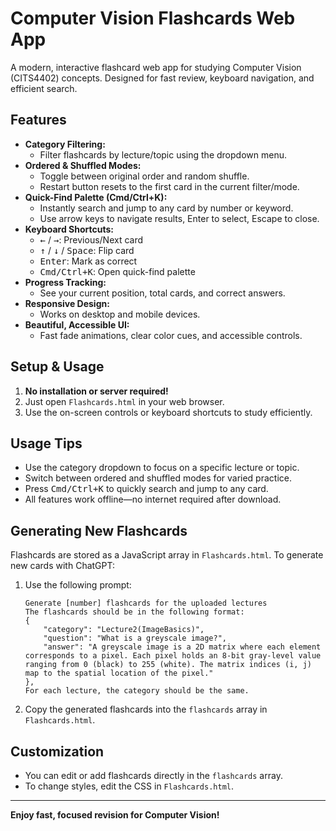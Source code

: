 # Computer Vision Flashcards Web App

A modern, interactive flashcard web app for studying Computer Vision (CITS4402) concepts. Designed for fast review, keyboard navigation, and efficient search.

## Features

- **Category Filtering:**
  - Filter flashcards by lecture/topic using the dropdown menu.
- **Ordered & Shuffled Modes:**
  - Toggle between original order and random shuffle.
  - Restart button resets to the first card in the current filter/mode.
- **Quick-Find Palette (Cmd/Ctrl+K):**
  - Instantly search and jump to any card by number or keyword.
  - Use arrow keys to navigate results, Enter to select, Escape to close.
- **Keyboard Shortcuts:**
  - <kbd>←</kbd> / <kbd>→</kbd>: Previous/Next card
  - <kbd>↑</kbd> / <kbd>↓</kbd> / <kbd>Space</kbd>: Flip card
  - <kbd>Enter</kbd>: Mark as correct
  - <kbd>Cmd/Ctrl+K</kbd>: Open quick-find palette
- **Progress Tracking:**
  - See your current position, total cards, and correct answers.
- **Responsive Design:**
  - Works on desktop and mobile devices.
- **Beautiful, Accessible UI:**
  - Fast fade animations, clear color cues, and accessible controls.

## Setup & Usage

1. **No installation or server required!**
2. Just open `Flashcards.html` in your web browser.
3. Use the on-screen controls or keyboard shortcuts to study efficiently.

## Usage Tips

- Use the category dropdown to focus on a specific lecture or topic.
- Switch between ordered and shuffled modes for varied practice.
- Press <kbd>Cmd/Ctrl+K</kbd> to quickly search and jump to any card.
- All features work offline—no internet required after download.

## Generating New Flashcards

Flashcards are stored as a JavaScript array in `Flashcards.html`.
To generate new cards with ChatGPT:

1. Use the following prompt:
   ```
   Generate [number] flashcards for the uploaded lectures
   The flashcards should be in the following format:
   {
       "category": "Lecture2(ImageBasics)",
       "question": "What is a greyscale image?",
       "answer": "A greyscale image is a 2D matrix where each element corresponds to a pixel. Each pixel holds an 8-bit gray-level value ranging from 0 (black) to 255 (white). The matrix indices (i, j) map to the spatial location of the pixel."
   },
   For each lecture, the category should be the same.
   ```
2. Copy the generated flashcards into the `flashcards` array in `Flashcards.html`.

## Customization
- You can edit or add flashcards directly in the `flashcards` array.
- To change styles, edit the CSS in `Flashcards.html`.

---

**Enjoy fast, focused revision for Computer Vision!** 